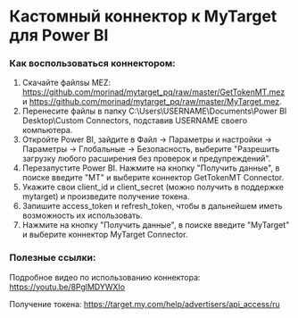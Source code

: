 # Кастомный коннектор к MyTarget для Power BI


### Как воспользоваться коннектором:

1) Скачайте файлsы MEZ: https://github.com/morinad/mytarget_pq/raw/master/GetTokenMT.mez и https://github.com/morinad/mytarget_pq/raw/master/MyTarget.mez.
2) Перенесите файлы в папку C:\Users\USERNAME\Documents\Power BI Desktop\Custom Connectors, подставив USERNAME своего компьютера.
3) Откройте Power BI, зайдите в Файл -> Параметры и настройки -> Параметры -> Глобальные -> Безопасность, выберите "Разрешить загрузку любого расширения без проверок и предупреждений".
4) Перезапустите Power BI. Нажмите на кнопку "Получить данные", в поиске введите "MT" и выберите коннектор GetTokenMT Connector. 
5) Укажите свои client_id и client_secret (можно получить в поддержке mytarget) и произведите получение токена.
6) Запишите access_token и refresh_token, чтобы в дальнейшем иметь возможность их использовать.
7) Нажмите на кнопку "Получить данные", в поиске введите "MyTarget" и выберите коннектор MyTarget Connector. 


### Полезные ссылки:
Подробное видео по использованию коннектора: https://youtu.be/8PglMDYWXIo

Получение токена: https://target.my.com/help/advertisers/api_access/ru

